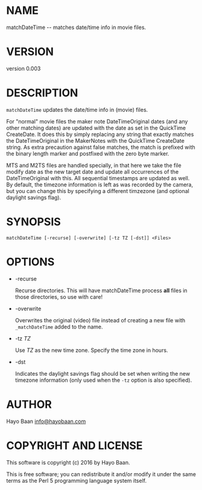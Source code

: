 # NAME

matchDateTime -- matches date/time info in movie files.

# VERSION

version 0.003

# DESCRIPTION

`matchDateTime` updates the date/time info in (movie) files.

For "normal" movie files the maker note DateTimeOriginal dates (and
any other matching dates) are updated with the date as set in the
QuickTime CreateDate. It does this by simply replacing any string that
exactly matches the DateTimeOriginal in the MakerNotes with the
QuickTime CreateDate string. As extra precaution against false
matches, the match is prefixed with the binary length marker and
postfixed with the zero byte marker.

MTS and M2TS files are handled specially, in that here we take the
file modify date as the new target date and update all occurrences of
the DateTimeOriginal with this. All sequential timestamps are updated
as well. By default, the timezone information is left as was recorded
by the camera, but you can change this by specifying a different
timzezone (and optional daylight savings flag).

# SYNOPSIS

    matchDateTime [-recurse] [-overwrite] [-tz TZ [-dst]] <Files>

# OPTIONS

- -recurse

    Recurse directories. This will have matchDateTime process **all** files
    in those directories, so use with care!

- -overwrite

    Overwrites the original (video) file instead of creating a new file with
    `_matchDateTime` added to the name.

- -tz _TZ_

    Use _TZ_ as the new time zone. Specify the time zone in hours.

- -dst

    Indicates the daylight savings flag should be set when writing the new
    timezone information (only used when the `-tz` option is also
    specified).

# AUTHOR

Hayo Baan <info@hayobaan.com>

# COPYRIGHT AND LICENSE

This software is copyright (c) 2016 by Hayo Baan.

This is free software; you can redistribute it and/or modify it under
the same terms as the Perl 5 programming language system itself.
